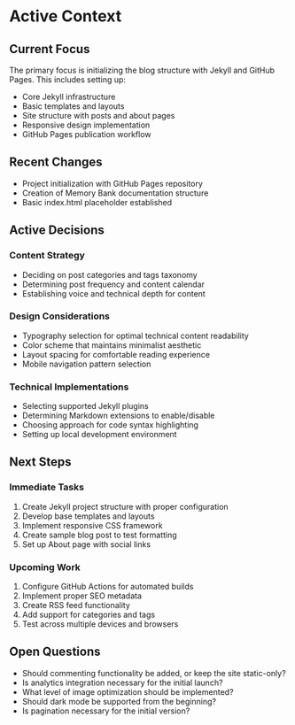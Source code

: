 # Active Context

## Current Focus
The primary focus is initializing the blog structure with Jekyll and GitHub Pages. This includes setting up:

- Core Jekyll infrastructure
- Basic templates and layouts
- Site structure with posts and about pages
- Responsive design implementation
- GitHub Pages publication workflow

## Recent Changes
- Project initialization with GitHub Pages repository
- Creation of Memory Bank documentation structure
- Basic index.html placeholder established

## Active Decisions

### Content Strategy
- Deciding on post categories and tags taxonomy
- Determining post frequency and content calendar
- Establishing voice and technical depth for content

### Design Considerations
- Typography selection for optimal technical content readability
- Color scheme that maintains minimalist aesthetic
- Layout spacing for comfortable reading experience
- Mobile navigation pattern selection

### Technical Implementations
- Selecting supported Jekyll plugins
- Determining Markdown extensions to enable/disable
- Choosing approach for code syntax highlighting
- Setting up local development environment

## Next Steps

### Immediate Tasks
1. Create Jekyll project structure with proper configuration
2. Develop base templates and layouts
3. Implement responsive CSS framework
4. Create sample blog post to test formatting
5. Set up About page with social links

### Upcoming Work
1. Configure GitHub Actions for automated builds
2. Implement proper SEO metadata
3. Create RSS feed functionality
4. Add support for categories and tags
5. Test across multiple devices and browsers

## Open Questions
- Should commenting functionality be added, or keep the site static-only?
- Is analytics integration necessary for the initial launch?
- What level of image optimization should be implemented?
- Should dark mode be supported from the beginning?
- Is pagination necessary for the initial version?
